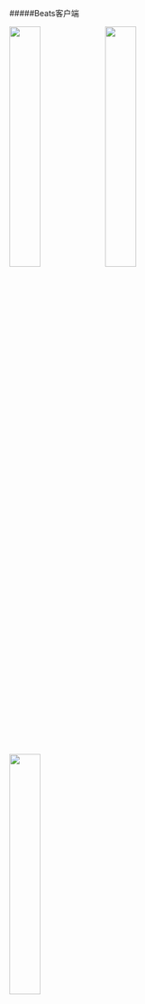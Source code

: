 #####Beats客户端

<img src="http://ww1.sinaimg.cn/large/61340919ly1fcstx8l27ej20lc0zk1kx" width = "33%"/>
<img src="http://ww1.sinaimg.cn/large/61340919ly1fcstxfiuwyj20lc0zkwr8" width = "33%"/>
<img src="http://ww1.sinaimg.cn/large/61340919ly1fcstxkmxlvj20lc0zk1hs" width = "33%"/>